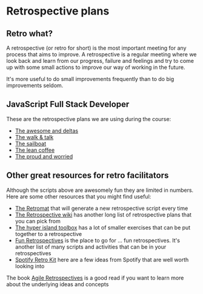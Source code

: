 # Retrospective plans

## Retro what?

A retrospective (or retro for short) is the most important meeting for any process that aims to improve.
A retrospective is a regular meeting where we look back and learn from our progress, failure and feelings and try to come up with some small actions to improve our way of working in the future.

It's more useful to do small improvements frequently than to do big improvements seldom.

## JavaScript Full Stack Developer

These are the retrospective plans we are using during the course:

* [The awesome and deltas](AwesomeAndDeltas.md)
* [The walk & talk](WalkAndTalk.md)
* [The sailboat](Sailboat.md)
* [The lean coffee](LeanCoffee.md)
* [The proud and worried](ProudAndWorried.md)

## Other great resources for retro facilitators

Although the scripts above are awesomely fun they are limited in numbers. Here are some other resources that you might find useful:

* [The Retromat](https://retromat.org/en/) that will generate a new retrospective script every time
* [The Retrospective wiki](http://retrospectivewiki.org/index.php?title=Retrospective_Plans) has another long list of retrospective plans that you can pick from
* [The hyper island toolbox](https://toolbox.hyperisland.com) has a lot of smaller exercises that can be put together to a retrospective
* [Fun Retrospectives](http://www.funretrospectives.com/) is the place to go for ... fun retrospectives. It's another list of many scripts and activities that can be in your retrospectives
* [Spotify Retro Kit](https://labs.spotify.com/2017/12/15/spotify-retro-kit/) here are a few ideas from Spotify that are well worth looking into

The book [Agile Retrospectives](https://www.amazon.com/Agile-Retrospectives-Making-Teams-Great/dp/0977616649) is a good read if you want to learn more about the underlying ideas and concepts